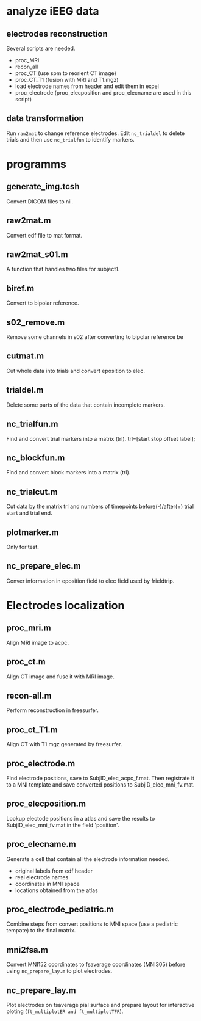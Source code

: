 # analyze iEEG data

## electrodes reconstruction
Several scripts are needed.
* proc_MRI
* recon_all
* proc_CT (use spm to reorient CT image)
* proc_CT_T1 (fusion with MRI and T1.mgz)
* load electrode names from header and edit them in excel
* proc_electrode (proc_elecposition and proc_elecname are used in this script)

## data transformation
Run `raw2mat` to change reference electrodes.
Edit `nc_trialdel` to delete trials and then use `nc_trialfun` to identify markers.

# programms

## generate_img.tcsh
Convert DICOM files to nii.

## raw2mat.m
Convert edf file to mat format.

## raw2mat_s01.m
A function that handles two files for subject1.

## biref.m
Convert to bipolar reference.

## s02_remove.m
Remove some channels in s02 after converting to bipolar reference be

## cutmat.m
Cut whole data into trials and convert eposition to elec.

## trialdel.m
Delete some parts of the data that contain incomplete markers.

## nc_trialfun.m
Find and convert trial markers into a matrix (trl).
trl=[start stop offset label];

## nc_blockfun.m
Find and convert block markers into a matrix (trl).

## nc_trialcut.m
Cut data by the matrix trl and numbers of timepoints before(-)/after(+) trial start and trial end.

## plotmarker.m
Only for test.

## nc_prepare_elec.m
Conver information in eposition field to elec field used by frieldtrip.

# Electrodes localization

## proc_mri.m
Align MRI image to acpc.

## proc_ct.m
Align CT image and fuse it with MRI image.

## recon-all.m
Perform reconstruction in freesurfer.

## proc_ct_T1.m
Align CT with T1.mgz generated by freesurfer.

## proc_electrode.m
Find electrode positions, save to SubjID_elec_acpc_f.mat. Then registrate it to a MNI template and save converted positions to SubjID_elec_mni_fv.mat.

## proc_elecposition.m
Lookup electode positions in a atlas and save the results to SubjID_elec_mni_fv.mat in the field 'position'.

## proc_elecname.m
Generate a cell that contain all the electrode information needed.

* original labels from edf header
* real electrode names
* coordinates in MNI space
* locations obtained from the atlas

## proc_electrode_pediatric.m
Combine steps from convert positions to MNI space (use a pediatric tempate) to the final matrix.

## mni2fsa.m
Convert MNI152 coordinates to fsaverage coordinates (MNI305) before using `nc_prepare_lay.m` to plot electrodes.

## nc_prepare_lay.m
Plot electrodes on fsaverage pial surface and prepare layout for interactive ploting (`ft_multiplotER and ft_multiplotTFR`).